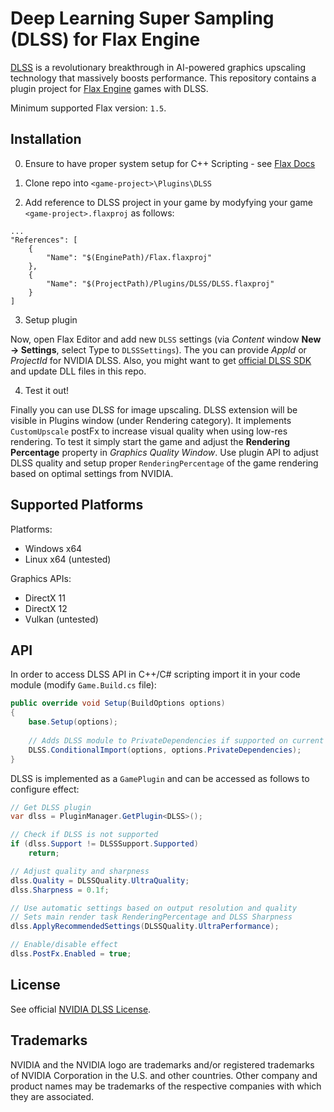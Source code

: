 # Deep Learning Super Sampling (DLSS) for Flax Engine

[DLSS](https://www.nvidia.com/en-us/geforce/technologies/dlss/) is a revolutionary breakthrough in AI-powered graphics upscaling technology that massively boosts performance. This repository contains a plugin project for [Flax Engine](https://flaxengine.com/) games with DLSS.

Minimum supported Flax version: `1.5`.

## Installation

0. Ensure to have proper system setup for C++ Scripting - see [Flax Docs](https://docs.flaxengine.com/manual/scripting/cpp/index.html)

1. Clone repo into `<game-project>\Plugins\DLSS`

2. Add reference to DLSS project in your game by modyfying your game `<game-project>.flaxproj` as follows:


```
...
"References": [
    {
        "Name": "$(EnginePath)/Flax.flaxproj"
    },
    {
        "Name": "$(ProjectPath)/Plugins/DLSS/DLSS.flaxproj"
    }
]
```

3. Setup plugin

Now, open Flax Editor and add new `DLSS` settings (via *Content* window **New -> Settings**, select Type to `DLSSSettings`). The you can provide *AppId* or *ProjectId* for NVIDIA DLSS. Also, you might want to get [official DLSS SDK](https://developer.nvidia.com/rtx/dlss/get-started) and update DLL files in this repo.

4. Test it out!

Finally you can use DLSS for image upscaling. DLSS extension will be visible in Plugins window (under Rendering category). It implements `CustomUpscale` postFx to increase visual quality when using low-res rendering. To test it simply start the game and adjust the **Rendering Percentage** property in *Graphics Quality Window*. Use plugin API to adjust DLSS quality and setup proper `RenderingPercentage` of the game rendering based on optimal settings from NVIDIA.

## Supported Platforms

Platforms:
* Windows x64
* Linux x64 (untested)

Graphics APIs:
* DirectX 11
* DirectX 12
* Vulkan (untested)

## API

In order to access DLSS API in C++/C# scripting import it in your code module (modify `Game.Build.cs` file):

```cs
public override void Setup(BuildOptions options)
{
    base.Setup(options);
    
    // Adds DLSS module to PrivateDependencies if supported on current platform (eg. Windows/Linux x64)
    DLSS.ConditionalImport(options, options.PrivateDependencies);
}
```

DLSS is implemented as a `GamePlugin` and can be accessed as follows to configure effect:

```cs
// Get DLSS plugin
var dlss = PluginManager.GetPlugin<DLSS>();

// Check if DLSS is not supported
if (dlss.Support != DLSSSupport.Supported)
    return;

// Adjust quality and sharpness
dlss.Quality = DLSSQuality.UltraQuality;
dlss.Sharpness = 0.1f;

// Use automatic settings based on output resolution and quality
// Sets main render task RenderingPercentage and DLSS Sharpness
dlss.ApplyRecommendedSettings(DLSSQuality.UltraPerformance);

// Enable/disable effect
dlss.PostFx.Enabled = true;
```

## License

See official [NVIDIA DLSS License](https://github.com/NVIDIA/DLSS/blob/main/LICENSE.txt).

## Trademarks

NVIDIA and the NVIDIA logo are trademarks and/or registered trademarks of NVIDIA Corporation in the
U.S. and other countries. Other company and product names may be trademarks of the respective
companies with which they are associated.
